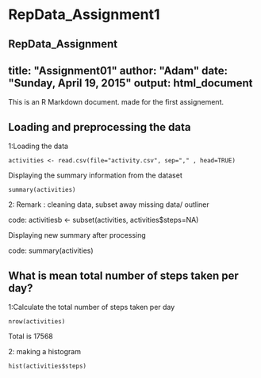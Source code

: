 # RepData_Assignment1
RepData_Assignment
---
title: "Assignment01"
author: "Adam"
date: "Sunday, April 19, 2015"
output: html_document
---

This is an R Markdown document. made for the first assignement.

Loading and preprocessing the data
----------------------------------

1:Loading the data

```{r}
activities <- read.csv(file="activity.csv", sep="," , head=TRUE)
```

Displaying the summary information from the dataset

```{r}
summary(activities)
```

2: Remark : cleaning data, subset away missing data/ outliner

code:
activitiesb <- subset(activities, activities$steps=NA)

Displaying new summary after processing

code:
summary(activities)



What is mean total number of steps taken per day?
-------------------------------------------------

1:Calculate the total number of steps taken per day

```{r}
nrow(activities)
```

Total is 17568

2: making a histogram

```{r}
hist(activities$steps)
```

